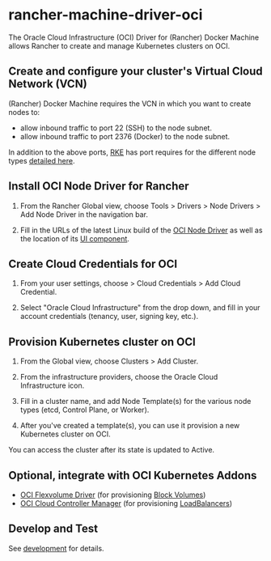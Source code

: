 # rancher-machine-driver-oci

The Oracle Cloud Infrastructure (OCI) Driver for (Rancher) Docker Machine allows Rancher to create and manage Kubernetes clusters on OCI.

## Create and configure your cluster's Virtual Cloud Network (VCN)

(Rancher) Docker Machine requires the VCN in which you want to create nodes to:

- allow inbound traffic to port 22 (SSH) to the node subnet.
- allow inbound traffic to port 2376 (Docker) to the node subnet.

In addition to the above ports, [RKE](https://github.com/rancher/rke) has port requires for the different node types [detailed here](https://rancher.com/docs/rke/latest/en/os/#ports).

## Install OCI Node Driver for Rancher

1. From the Rancher Global view, choose Tools > Drivers > Node Drivers > Add Node Driver in the navigation bar.

2. Fill in the URLs of the latest Linux build of the [OCI Node Driver](https://github.com/rancher-plugins/rancher-machine-driver-oci) as well as the location of its [UI component](https://github.com/rancher-plugins/ui-node-driver-oci).

## Create Cloud Credentials for OCI

1. From your user settings, choose > Cloud Credentials > Add Cloud Credential.

2. Select "Oracle Cloud Infrastructure" from the drop down, and fill in your account credentials (tenancy, user, signing key, etc.).

## Provision Kubernetes cluster on OCI

1. From the Global view, choose Clusters > Add Cluster.

2. From the infrastructure providers, choose the Oracle Cloud Infrastructure icon. 

3. Fill in a cluster name, and add Node Template(s) for the various node types (etcd, Control Plane, or Worker).

4. After you've created a template(s), you can use it provision a new Kubernetes cluster on OCI.

You can access the cluster after its state is updated to Active.

## Optional, integrate with OCI Kubernetes Addons

* [OCI Flexvolume Driver](https://github.com/oracle/oci-flexvolume-driver) (for provisioning [Block Volumes](https://docs.cloud.oracle.com/en-us/iaas/Content/Block/Concepts/overview.htm))
* [OCI Cloud Controller Manager](https://github.com/oracle/oci-cloud-controller-manager) (for provisioning [LoadBalancers](https://docs.cloud.oracle.com/en-us/iaas/Content/Balance/Concepts/balanceoverview.htm))


## Develop and Test

See [development](docs/development.md) for details.
